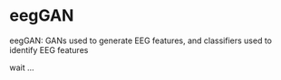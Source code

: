 # eegGAN

eegGAN: GANs used to generate EEG features, and classifiers used to identify EEG features


wait ...
